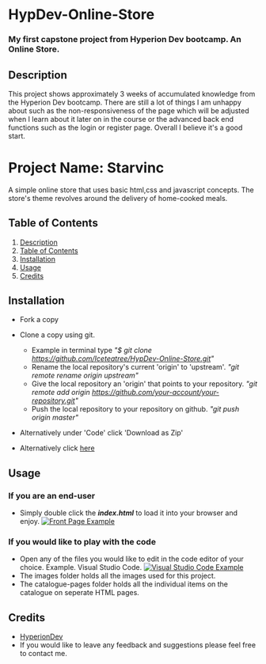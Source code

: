 # HypDev-Online-Store
### My first capstone project from Hyperion Dev bootcamp. An Online Store.

## Description
This project shows approximately 3 weeks of accumulated knowledge from the Hyperion Dev bootcamp. 
There are still a lot of things I am unhappy about such as the non-responsiveness of the page which will be adjusted when I learn about it later on in the course or the advanced back end functions such as the login or register page. 
Overall I believe it's a good start.

# Project Name: Starvinc

A simple online store that uses basic html,css and javascript concepts. The store's theme revolves around the delivery of home-cooked meals.

## Table of Contents
1. [Description](#description)
2. [Table of Contents](#table-of-contents)
3. [Installation](#installation)
4. [Usage](#usage)
5. [Credits](#credits)


## Installation

* Fork a copy
* Clone a copy using git. 
  * Example in terminal type *"$ git clone https://github.com/Iceteatree/HypDev-Online-Store.git"*
  * Rename the local repository's current 'origin' to 'upstream'.
    *"git remote rename origin upstream"*
  * Give the local repository an 'origin' that points to your repository.
    *"git remote add origin https://github.com/your-account/your-repository.git"*
  * Push the local repository to your repository on github.
    *"git push origin master"*

* Alternatively under 'Code' click 'Download as Zip'
* Alternatively click [here](https://github.com/Iceteatree/HypDev-Online-Store/archive/main.zip)

## Usage 

### If you are an end-user
* Simply double click the _**index.html**_ to load it into your browser and enjoy.
[![Front Page Example](https://i.postimg.cc/7LVpKK7q/Screenshot-from-2021-03-02-13-58-08.png)](https://postimg.cc/p9mGTYqS)
### If you would like to play with the code
* Open any of the files you would like to edit in the code editor of your choice. Example. Visual Studio Code.
[![Visual Studio Code Example](https://i.postimg.cc/6p4gN9vb/Screenshot-from-2021-03-02-13-53-33.png)](https://postimg.cc/Yvkb6B8Q)
* The images folder holds all the images used for this project.
* The catalogue-pages folder holds all the individual items on the catalogue on seperate HTML pages.

## Credits
* [HyperionDev](https://www.hyperiondev.com/)
* If you would like to leave any feedback and suggestions please feel free to contact me.
